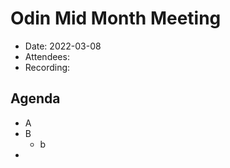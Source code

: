 # Odin Mid Month Meeting 

* Date: 2022-03-08
* Attendees: 
* Recording: 

## Agenda

- A
- B
    - b
- 
